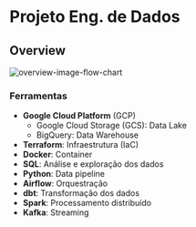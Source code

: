 # Projeto Eng. de Dados
 
## Overview
![overview-image-flow-chart]("https://github.com/matheusbuniotto/Eng-Dados-Projeto/blob/master/assets/overview-img.jpg?raw=true")


### Ferramentas
- **Google Cloud Platform** (GCP)
  - Google Cloud Storage (GCS): Data Lake
  - BigQuery: Data Warehouse
- **Terraform**: Infraestrutura (IaC)
- **Docker**: Container
- **SQL**: Análise e exploração dos dados
- **Python**: Data pipeline
- **Airflow**: Orquestração
- **dbt**: Transformação dos dados
- **Spark**: Processamento distribuído
- **Kafka**: Streaming
